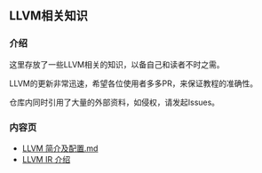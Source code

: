 ## LLVM相关知识

### 介绍
这里存放了一些LLVM相关的知识，以备自己和读者不时之需。

LLVM的更新非常迅速，希望各位使用者多多PR，来保证教程的准确性。

仓库内同时引用了大量的外部资料，如侵权，请发起Issues。

### 内容页

- [LLVM 简介及配置.md](./LLVM简介及配置.md)
- [LLVM IR 介绍](./LLVM_IR介绍.md)
